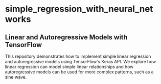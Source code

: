 # simple_regression_with_neural_networks
## Linear and Autoregressive Models with TensorFlow
This repository demonstrates how to implement simple linear regression and autoregressive models using TensorFlow's Keras API. We explore how linear regression can model simple linear relationships and how autoregressive models can be used for more complex patterns, such as a sine wave.

